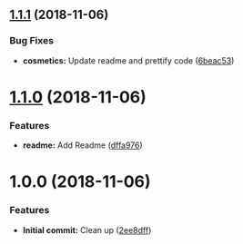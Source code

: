 ## [1.1.1](https://github.com/tillhub/tableify/compare/v1.1.0...v1.1.1) (2018-11-06)


### Bug Fixes

* **cosmetics:** Update readme and prettify code ([6beac53](https://github.com/tillhub/tableify/commit/6beac53))

# [1.1.0](https://github.com/tillhub/tableify/compare/v1.0.0...v1.1.0) (2018-11-06)


### Features

* **readme:** Add Readme ([dffa976](https://github.com/tillhub/tableify/commit/dffa976))

# 1.0.0 (2018-11-06)


### Features

* **Initial commit:** Clean up ([2ee8dff](https://github.com/tillhub/tableify/commit/2ee8dff))
